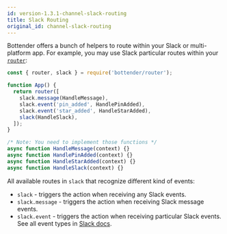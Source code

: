 ```yaml
---
id: version-1.3.1-channel-slack-routing
title: Slack Routing
original_id: channel-slack-routing
---
```


Bottender offers a bunch of helpers to route within your Slack or multi-platform app. For example, you may use Slack particular routes within your [`router`](the-basics-routing.md):

```js
const { router, slack } = require('bottender/router');

function App() {
  return router([
    slack.message(HandleMessage),
    slack.event('pin_added', HandlePinAdded),
    slack.event('star_added', HandleStarAdded),
    slack(HandleSlack),
  ]);
}

/* Note: You need to implement those functions */
async function HandleMessage(context) {}
async function HandlePinAdded(context) {}
async function HandleStarAdded(context) {}
async function HandleSlack(context) {}
```

All available routes in `slack` that recognize different kind of events:

- `slack` - triggers the action when receiving any Slack events.
- `slack.message` - triggers the action when receiving Slack message events.
- `slack.event` - triggers the action when receiving particular Slack events. See all event types in [Slack docs](https://api.slack.com/events).
